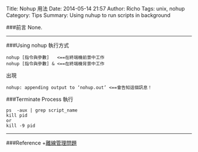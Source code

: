 Title: Nohup 用法
Date: 2014-05-14 21:57
Author: Richo
Tags: unix, nohup
Category: Tips
Summary: Using nuhup to run scripts in background

###前言
None.  

***

###Using nohup
執行方式  

	nohup [指令與參數]   <==在終端機前景中工作  
	nohup [指令與參數] & <==在終端機背景中工作  

出現  

	nohup: appending output to ‘nohup.out’ <==會告知這個訊息！  

###Terminate Process
執行  

	ps  -aux | grep script_name  
	kill pid  
	or  
	kill -9 pid  

***

###Reference
+[離線管理問題](http://linux.vbird.org/linux_basic/0440processcontrol.php)
